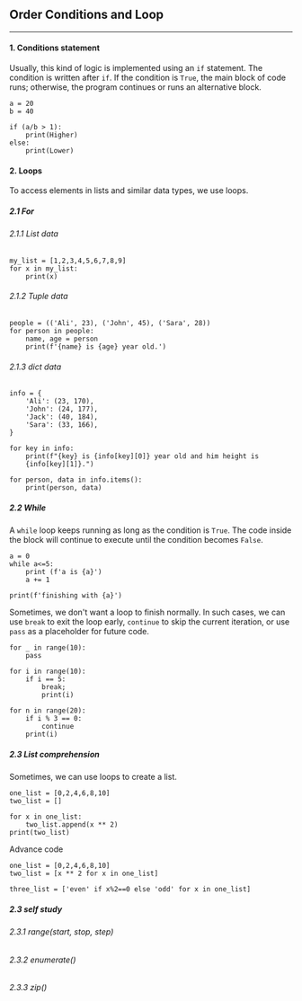 ## Order Conditions and Loop

---
#### 1. Conditions statement
Usually, this kind of logic is implemented using an `if` statement. 
The condition is written after `if`. If the condition is `True`, 
the main block of code runs; otherwise, the program continues or runs
an alternative block.
```
a = 20
b = 40

if (a/b > 1):
    print(Higher)
else:
    print(Lower)
```
#### 2. Loops
To access elements in lists and similar data types, we use loops.
##### 2.1 For
###### 2.1.1 List data
```
my_list = [1,2,3,4,5,6,7,8,9]
for x in my_list:
    print(x)
```
###### 2.1.2 Tuple data
```
people = (('Ali', 23), ('John', 45), ('Sara', 28))
for person in people:
    name, age = person
    print(f'{name} is {age} year old.')
```
###### 2.1.3 dict data
```
info = {
    'Ali': (23, 170),
    'John': (24, 177),
    'Jack': (40, 184),
    'Sara': (33, 166),
}
   
for key in info:
    print(f"{key} is {info[key][0]} year old and him height is 
    {info[key][1]}.")
    
for person, data in info.items():
    print(person, data)
```
##### 2.2 While
A `while` loop keeps running as long as the condition is `True`. 
The code inside the block will continue to execute until 
the condition becomes `False`.
```
a = 0
while a<=5:
    print (f'a is {a}')
    a += 1

print(f'finishing with {a}')
```
Sometimes, we don't want a loop to finish normally. In such cases,
we can use `break` to exit the loop early, `continue` to skip the current
iteration, or use `pass` as a placeholder for future code.
```
for _ in range(10):
    pass

for i in range(10):
    if i == 5:
        break;
        print(i)

for n in range(20):
    if i % 3 == 0:
        continue
    print(i)
```
##### 2.3 List comprehension
Sometimes, we can use loops to create a list.
```
one_list = [0,2,4,6,8,10]
two_list = []

for x in one_list:
    two_list.append(x ** 2)
print(two_list)
```
Advance code
```
one_list = [0,2,4,6,8,10]
two_list = [x ** 2 for x in one_list]

three_list = ['even' if x%2==0 else 'odd' for x in one_list]
```
##### 2.3 self study
###### 2.3.1 range(start, stop, step)
###### 2.3.2 enumerate()
###### 2.3.3 zip()